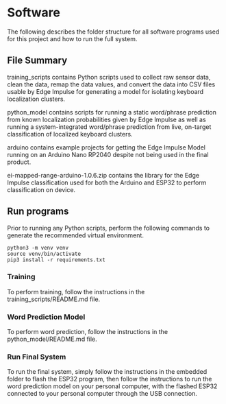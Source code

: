 # Software

The following describes the folder structure for all software programs used for this project and how to run the full system.

## File Summary

training_scripts contains Python scripts used to collect raw sensor data, clean the data, remap the data values, and convert the data into CSV files usable by Edge Impulse for generating a model for isolating keyboard localization clusters.

python_model contains scripts for running a static word/phrase prediction from known localization probabilities given by Edge Impulse as well as running a system-integrated word/phrase prediction from live, on-target classification of localized keyboard clusters.

arduino contains example projects for getting the Edge Impulse Model running on an Arduino Nano RP2040 despite not being used in the final product.

ei-mapped-range-arduino-1.0.6.zip contains the library for the Edge Impulse classification used for both the Arduino and ESP32 to perform classification on device.

## Run programs

Prior to running any Python scripts, perform the following commands to generate the recommended virtual environment.

```
python3 -m venv venv
source venv/bin/activate
pip3 install -r requirements.txt
```

### Training

To perform training, follow the instructions in the training_scripts/README.md file.

### Word Prediction Model
To perform word prediction, follow the instructions in the python_model/README.md file.

### Run Final System
To run the final system, simply follow the instructions in the embedded folder to flash the ESP32 program, then follow the instructions to run the word prediction model on your personal computer, with the flashed ESP32 connected to your personal computer through the USB connection. 
